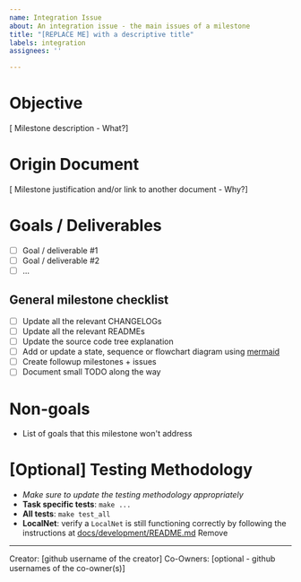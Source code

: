 ```yaml
---
name: Integration Issue
about: An integration issue - the main issues of a milestone
title: "[REPLACE ME] with a descriptive title"
labels: integration
assignees: ''

---
```


# Objective
[ Milestone description - What?]

# Origin Document
[ Milestone justification and/or link to another document - Why?]

# Goals / Deliverables
- [ ] Goal / deliverable #1
- [ ] Goal / deliverable #2
- [ ] ...

## General milestone checklist
- [ ] Update all the relevant CHANGELOGs
- [ ] Update all the relevant READMEs
- [ ] Update the source code tree explanation
- [ ] Add or update a state, sequence or flowchart diagram using [mermaid](https://mermaid-js.github.io/mermaid/)
- [ ] Create followup milestones + issues
- [ ] Document small TODO along the way

# Non-goals
- List of goals that this milestone won't address

# [Optional] Testing Methodology
- *Make sure to update the testing methodology appropriately*
- **Task specific tests**: `make ...` 
- **All tests**: `make test_all`
- **LocalNet**: verify a `LocalNet` is still functioning correctly by following the instructions at [docs/development/README.md](https://github.com/pokt-network/pocket/tree/main/docs/development)
Remove

---

Creator: [github username of the creator]
Co-Owners: [optional - github usernames of the co-owner(s)]
